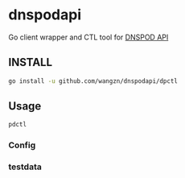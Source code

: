 # dnspodapi

Go client wrapper and CTL tool for [DNSPOD API]

## INSTALL

```bash
go install -u github.com/wangzn/dnspodapi/dpctl
```

## Usage

```bash
pdctl 
```
### Config


### testdata






[DNSPOD API]: https://www.dnspod.cn/docs/index.html
